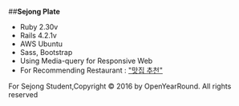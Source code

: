 ##**Sejong Plate**

* Ruby 2.30v
* Rails 4.2.1v
* AWS Ubuntu
* Sass, Bootstrap
* Using Media-query for Responsive Web
* For Recommending Restaurant : ["맛집 추천"](https://docs.google.com/forms/d/e/1FAIpQLSctN9if8z_1S09lrDwxGPn8V98UolBzANNUNdCUGPCmQeFL4Q/viewform?c=0&w=1 "맛집추천")

For Sejong Student,Copyright © 2016 by OpenYearRound. 
All rights reserved
